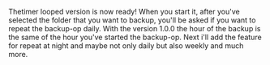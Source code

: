 Thetimer looped version is now ready!
When you start it, after you've selected the folder that you want to backup, you'll be asked if you want to repeat the backup-op daily. With the version 1.0.0 the hour of the backup is the same of the hour you've started the backup-op. Next i'll add the feature for repeat at night and maybe not only daily but also weekly and much more.
